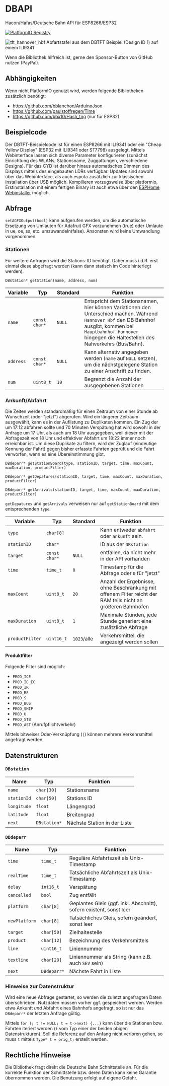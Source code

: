 # DBAPI
Hacon/Hafas/Deutsche Bahn API für ESP8266/ESP32

[![PlatformIO Registry](https://badges.registry.platformio.org/packages/soundstorm/library/DBAPI.svg)](https://registry.platformio.org/libraries/soundstorm/DBAPI)

![tft_hannover_hbf](https://user-images.githubusercontent.com/193273/200298925-0f80dfdb-e17f-4f26-a28f-67b808540332.jpg)
Abfartstafel aus dem DBTFT Beispiel (Design ID 1) auf einem ILI9341

Wenn die Bibliothek hilfreich ist, gerne den Sponsor-Button von GitHub nutzen (PayPal).

## Abhängigkeiten

Wenn nicht PlatformIO genutzt wird, werden folgende Bibliotheken zusätzlich benötigt:
- https://github.com/bblanchon/ArduinoJson
- https://github.com/paulstoffregen/Time
- https://github.com/bbx10/Hash_tng (nur für ESP32)

## Beispielcode

Der DBTFT-Beispielcode ist für einen ESP8266 mit ILI9341 oder ein "Cheap Yellow Display" (ESP32 mit ILI9341 oder ST7798) ausgelegt.
Mittels Webinterface lassen sich diverse Parameter konfigurieren (zunächst Einrichtung des WLANs, Stationsname, Zuggattungen, verschiedene Designs).
Für das CYD ist darüber hinaus automatisches Dimmen des Displays mittels des eingebauten LDRs verfügbar.
Updates sind sowohl über das Webinterface, als auch espota zusätzlich zur klassischen Installation über USB möglich.
Kompilieren vorzugsweise über platformio, Erstinstallation mit einem fertigen Binary ist auch etwa über den [ESPHome Webinstaller](https://web.esphome.io/) möglich.

## Abfrage

`setAGFXOutput(bool)` kann aufgerufen werden, um die automatische Ersetzung von Umlauten für Adafruit GFX vorzunehmen (true) oder Umlaute in ue, oe, ss, etc. umzuwandeln(false).
Ansonsten wird keine Umwandlung vorgenommen.

### Stationen
Für weitere Anfragen wird die Stations-ID benötigt.
Daher muss i.d.R. erst einmal diese abgefragt werden (kann dann statisch im Code hinterlegt werden).

`DBstation* getStation(name, address, num)`

| Variable | Typ | Standard | Funktion |
| --- | --- | --- | --- |
| `name` | `const char*` | `NULL` | Entspricht dem Stationsnamen, hier können Variationen den Unterschied machen. Während `Hannover Hbf` den DB Bahnhof ausgibt, kommen bei `Hauptbahnhof Hannover` hingegen die Haltestellen des Nahverkehrs (Bus/Bahn). |
| `address` | `const char*` | `NULL` |  Kann alternativ angegeben werden (`name` auf `NULL` setzen), um die nächstgelegene Station zu einer Anschrift zu finden. |
| `num` | `uint8_t` | `10` | Begrenzt die Anzahl der ausgegebenen Stationen |

### Ankunft/Abfahrt

Die Zeiten werden standardmäßig für einen Zeitraum von einer Stunde ab Wunschzeit (oder "jetzt") abgerufen.
Wird ein längerer Zeitraum ausgewählt, kann es in der Auflistung zu Duplikaten kommen.
Ein Zug der um 17:12 abfahren sollte und 70 Minuten Verspätung hat wird sowohl in der Anfrage um 17 Uhr, als auch um 18 Uhr ausgegeben, weil dieser mit der Abfragezeit von 18 Uhr und effektiver Abfahrt um 18:22 immer noch erreichbar ist.
Um diese Duplikate zu filtern, wird der Zuglauf (eindeutige Kennung der Fahrt) gegen bisher erfasste Fahrten geprüft und die Fahrt verworfen, wenn es eine Übereinstimmung gibt. 

`DBdeparr* getStationBoard(type, stationID, target, time, maxCount, maxDuration, productFilter)`

`DBdeparr* getDepatures(stationID, target, time, maxCount, maxDuration, productFilter)`

`DBdeparr* getArrivals(stationID, target, time, maxCount, maxDuration, productFilter)`

`getDepatures` und `getArrivals` verweisen nur auf `getStationBoard` mit dem entsprechenden `type`.

| Variable | Typ | Standard | Funktion |
| --- | --- | --- | --- |
| `type` | `char[8]` | | Kann entweder `abfahrt` oder `ankunft`  sein. |
| `stationID` | `char*` | | ID aus der `DBstation` |
| `target` | `const char*` | `NULL` | entfallen, da nicht mehr in der API vorhanden |
| `time` | `time_t` | `0` | Timestamp für die Abfrage oder `0` für "jetzt" |
| `maxCount` | `uint8_t` | `20` | Anzahl der Ergebnisse, ohne Beschränkung mit offenem Filter reicht der RAM teils nicht an größeren Bahnhöfen |
| `maxDuration` | `uint8_t` | `1` | Maximale Stunden, jede Stunde generiert eine zusätzliche Abfrage |
| `productFilter` | `uint16_t` | `1023`/alle | Verkehrsmittel, die angezeigt werden sollen |

#### Produktfilter

Folgende Filter sind möglich:

* `PROD_ICE`
* `PROD_IC_EC`
* `PROD_IR`
* `PROD_RE`
* `PROD_S`
* `PROD_BUS`
* `PROD_SHIP`
* `PROD_U`
* `PROD_STB`
* `PROD_AST` (Anrufpflichtverkehr)

Mittels bitweiser Oder-Verknüpfung (`|`) können mehrere Verkehrsmittel angefragt werden.

## Datenstrukturen

### `DBstation`
| Name | Typ | Funktion |
| --- | --- | --- |
| `name` | `char[30]` | Stationsname |
| `stationId` | `char[50]` | Stations ID |
| `longitude` | `float` | Längengrad |
| `latitude` |  `float` | Breitengrad |
| `next` | `DBstation*` | Nächste Station in der Liste |

### `DBdeparr`

| Name | Typ | Funktion |
| --- | --- | --- |
| `time` | `time_t` | Reguläre Abfahrtszeit als Unix-Timestamp |
| `realTime` | `time_t` | Tatsächliche Abfahrtszeit als Unix-Timestamp |
| `delay` | `int16_t` | Verspätung |
| `cancelled` | `bool` | Zug entfällt |
| `platform` | `char[8]` | Geplantes Gleis (ggf. inkl. Abschnitt), sofern existent, sonst leer |
| `newPlatform` | `char[8]` | Tatsächliches Gleis, sofern geändert, sonst leer |
| `target` | `char[50]` | Zielhaltestelle |
| `product` | `char[12]` | Bezeichnung des Verkehrsmittels |
| `line` | `uint16_t` | Liniennummer |
| `textline` | `char[20]` | Liniennummer als String (kann z.B. auch `SEV` sein) |
| `next` | `DBdeparr*` | Nächste Fahrt in Liste |

### Hinweise zur Datenstruktur

Wird eine neue Abfrage gestartet, so werden die zuletzt angefragten Daten überschrieben.
Nutzdaten müssen vorher ggf. gespeichert werden.
Werden etwa Ankunft *und* Abfahrt eines Bahnhofs angefragt, so ist nur das `DBdeparr*` der letzten Anfrage gültig.

Mittels `for (; t != NULL; t = t->next) {...}` kann über die Stationen bzw. Fahrten iteriert werden (`t` vom Typ einer der beiden obigen Datenstrukturen).
Soll die Referenz auf den Anfang nicht verloren gehen, so muss `t` mittels `Type* t = orig_t;` erstellt werden.

## Rechtliche Hinweise
Die Bibliothek fragt direkt die Deutsche Bahn Schnittstelle an.
Für die korrekte Funktion der Schnittstelle bzw. deren Daten kann keine Garantie übernommen werden.
Die Benutzung erfolgt auf eigene Gefahr.
